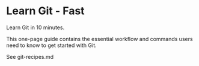 # Learn Git - Fast
Learn Git in 10 minutes.

This one-page guide contains the essential workflow and commands users need to know to get started with Git.

See git-recipes.md

